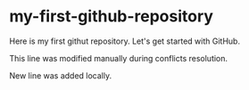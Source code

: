 # my-first-github-repository

Here is my first githut repository. Let's get started with GitHub.

This line was modified manually during conflicts resolution.

New line was added locally.